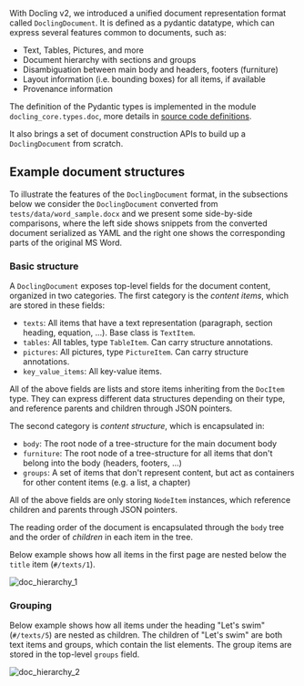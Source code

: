 With Docling v2, we introduced a unified document representation format called `DoclingDocument`. It is defined as a
pydantic datatype, which can express several features common to documents, such as:

* Text, Tables, Pictures, and more
* Document hierarchy with sections and groups
* Disambiguation between main body and headers, footers (furniture)
* Layout information (i.e. bounding boxes) for all items, if available
* Provenance information

The definition of the Pydantic types is implemented in the module `docling_core.types.doc`, more details in [source code definitions](https://github.com/docling-project/docling-core/tree/main/docling_core/types/doc).

It also brings a set of document construction APIs to build up a `DoclingDocument` from scratch.

## Example document structures

To illustrate the features of the `DoclingDocument` format, in the subsections below we consider the
`DoclingDocument` converted from `tests/data/word_sample.docx` and we present some side-by-side comparisons,
where the left side shows snippets from the converted document
serialized as YAML and the right one shows the corresponding parts of the original MS Word.

### Basic structure

A `DoclingDocument` exposes top-level fields for the document content, organized in two categories.
The first category is the _content items_, which are stored in these fields:

- `texts`: All items that have a text representation (paragraph, section heading, equation, ...). Base class is `TextItem`.
- `tables`: All tables, type `TableItem`. Can carry structure annotations.
- `pictures`: All pictures, type `PictureItem`. Can carry structure annotations.
- `key_value_items`: All key-value items.

All of the above fields are lists and store items inheriting from the `DocItem` type. They can express different
data structures depending on their type, and reference parents and children through JSON pointers.

The second category is _content structure_, which is encapsulated in:

- `body`: The root node of a tree-structure for the main document body
- `furniture`: The root node of a tree-structure for all items that don't belong into the body (headers, footers, ...)
- `groups`: A set of items that don't represent content, but act as containers for other content items (e.g. a list, a chapter)

All of the above fields are only storing `NodeItem` instances, which reference children and parents
through JSON pointers.

The reading order of the document is encapsulated through the `body` tree and the order of _children_ in each item
in the tree.

Below example shows how all items in the first page are nested below the `title` item (`#/texts/1`).

![doc_hierarchy_1](../assets/docling_doc_hierarchy_1.png)

### Grouping

Below example shows how all items under the heading "Let's swim" (`#/texts/5`) are nested as children. The children of
"Let's swim" are both text items and groups, which contain the list elements. The group items are stored in the
top-level `groups` field.

![doc_hierarchy_2](../assets/docling_doc_hierarchy_2.png)

<!--
### Tables

TBD

### Pictures

TBD

### Provenance

TBD
 -->
